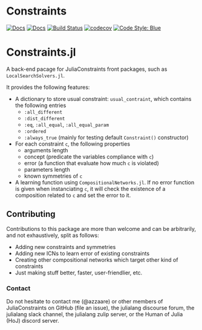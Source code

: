# Constraints

[![Docs](https://img.shields.io/badge/docs-dev-blue.svg)](https://JuliaConstraints.github.io/Constraints.jl/dev)
[![Docs](https://img.shields.io/badge/docs-stable-blue.svg)](https://JuliaConstraints.github.io/Constraints.jl/stable)
[![Build Status](https://github.com/JuliaConstraints/Constraints.jl/workflows/CI/badge.svg)](https://github.com/JuliaConstraints/Constraints.jl/actions)
[![codecov](https://codecov.io/gh/JuliaConstraints/Constraints.jl/branch/main/graph/badge.svg?token=dyNBGiwnY1)](https://codecov.io/gh/JuliaConstraints/Constraints.jl)
[![Code Style: Blue](https://img.shields.io/badge/code%20style-blue-4495d1.svg)](https://github.com/invenia/BlueStyle)

# Constraints.jl

A  back-end pacage for JuliaConstraints front packages, such as `LocalSearchSolvers.jl`.

It provides the following features:
- A dictionary to store usual constraint: `usual_contraint`, which contains the following entries
  - `:all_different`
  - `:dist_different`
  - `:eq`, `:all_equal`, `:all_equal_param`
  - `:ordered`
  - `:always_true` (mainly for testing default `Constraint()` constructor)
- For each constraint `c`, the following properties
  - arguments length
  - concept (predicate the variables compliance with `c`)
  - error (a function that evaluate how much `c` is violated)
  - parameters length
  - known symmetries of `c`
- A learning function using `CompositionalNetworks.jl`. If no error function is given when instanciating `c`, it will check the existence of a composition related to `c` and set the error to it.

## Contributing

Contributions to this package are more than welcome and can be arbitrarily, and not exhaustively, split as follows:
- Adding new constraints and symmetries
- Adding new ICNs to learn error of existing constraints
- Creating other compositional networks which target other kind of constraints
- Just making stuff better, faster, user-friendlier, etc.

### Contact
Do not hesitate to contact me (@azzaare) or other members of JuliaConstraints on GitHub (file an issue), the julialang discourse forum, the julialang slack channel, the julialang zulip server, or the Human of Julia (HoJ) discord server.
